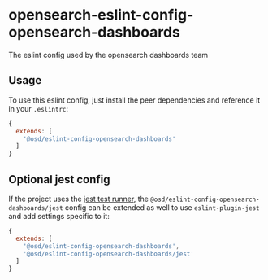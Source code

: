 # opensearch-eslint-config-opensearch-dashboards

The eslint config used by the opensearch dashboards team

## Usage

To use this eslint config, just install the peer dependencies and reference it 
in your `.eslintrc`:

```javascript
{
  extends: [
    '@osd/eslint-config-opensearch-dashboards'
  ]
}
```

## Optional jest config

If the project uses the [jest test runner](https://facebook.github.io/jest/), 
the `@osd/eslint-config-opensearch-dashboards/jest` config can be extended as well to use 
`eslint-plugin-jest` and add settings specific to it:

```javascript
{
  extends: [
    '@osd/eslint-config-opensearch-dashboards',
    '@osd/eslint-config-opensearch-dashboards/jest'
  ]
}
```
